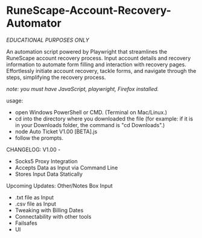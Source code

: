 # RuneScape-Account-Recovery-Automator

*EDUCATIONAL PURPOSES ONLY*

An automation script powered by Playwright that streamlines the RuneScape account recovery process. Input account details and recovery information to automate form filling and interaction with recovery pages. Effortlessly initiate account recovery, tackle forms, and navigate through the steps, simplifying the recovery process.

*note: you must have JavaScript, playwright, Firefox installed.*

usage:
 - open Windows PowerShell or CMD. (Terminal on Mac/Linux.)
 - cd into the directory where you downloaded the file (for example: if it is in your Downloads folder, the command is "cd Downloads".)
 - node Auto Ticket V1.00 [BETA].js
 - follow the prompts.


CHANGELOG: V1.00 - 
 - Socks5 Proxy Integration
 - Accepts Data as Input via Command Line
 - Stores Input Data Statically

Upcoming Updates:
Other/Notes Box Input
 - .txt file as Input
 - .csv file as Input
 - Tweaking with Billing Dates
 - Connectability with other tools
 - Failsafes
 - UI
